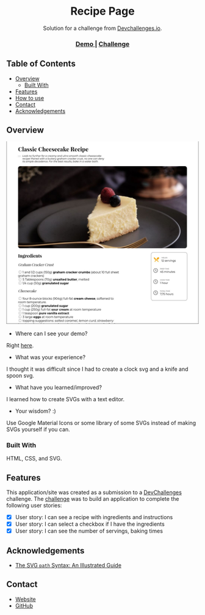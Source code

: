 <!-- Please update value in the {}  -->

<h1 align="center">Recipe Page</h1>

<div align="center">
   Solution for a challenge from  <a href="http://devchallenges.io" target="_blank">Devchallenges.io</a>.
</div>

<div align="center">
  <h3>
    <a href="https://unrivaled-cactus-e52919.netlify.app/">
      Demo
    </a>
    <span> | </span>
    <a href="https://devchallenges.io/challenges/OEKdUZ6xs0h99C38XVht">
      Challenge
    </a>
  </h3>
</div>

<!-- TABLE OF CONTENTS -->

## Table of Contents

- [Overview](#overview)
  - [Built With](#built-with)
- [Features](#features)
- [How to use](#how-to-use)
- [Contact](#contact)
- [Acknowledgements](#acknowledgements)

<!-- OVERVIEW -->

## Overview

![screenshot](./recipe.jpg)

- Where can I see your demo?

Right [here](https://unrivaled-cactus-e52919.netlify.app/).

- What was your experience?

I thought it was difficult since I had to create a clock svg and a knife
and spoon svg.

- What have you learned/improved?

I learned how to create SVGs with a text editor.

- Your wisdom? :)

Use Google Material Icons or some library of some SVGs instead of making SVGs
yourself if you can.

### Built With

HTML, CSS, and SVG.

## Features

This application/site was created as a submission to a [DevChallenges](https://devchallenges.io/challenges) challenge. The [challenge](https://devchallenges.io/challenges/TtUjDt19eIHxNQ4n5jps) was to build an application to complete the following user stories:

- [x] User story: I can see a recipe with ingredients and instructions
- [x] User story: I can select a checkbox if I have the ingredients
- [x] User story: I can see the number of servings, baking times

## Acknowledgements

- [The SVG `path` Syntax: An Illustrated Guide](https://css-tricks.com/svg-path-syntax-illustrated-guide/)

## Contact

- [Website](https://coldfix.dev)
- [GitHub](https://github.com/dXu23)

